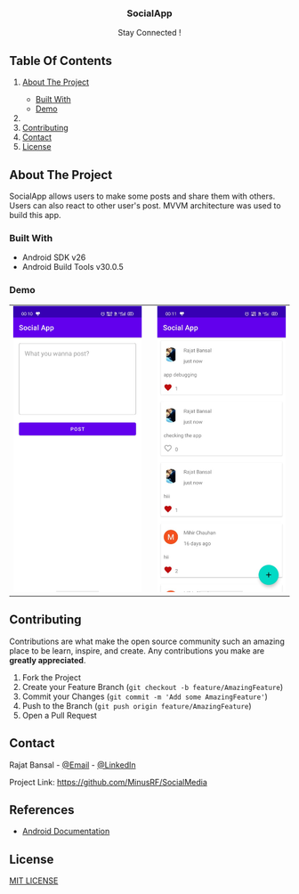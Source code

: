   <h3 align="center">SocialApp</h3>

  <p align="center">
    Stay Connected !
    <br />
  </p>
</p>




<!-- TABLE OF CONTENTS -->
Table Of Contents
-----------------

<show open="open">
<ol>
    <li>
      
<a href="#about-the-project">About The Project</a>
<ul>
        <li>
<a href="#built-with">Built With</a>
</li>
        <li>
<a href="#demo">Demo</a>
</li>
      </ul>
    </li>
    <li>

</li>
    <li>
<a href="#contributing">Contributing</a>
</li> 
    <li>
<a href="#contact">Contact</a>
</li>
     <li>
<a href="#license">License</a>
</li>
  </ol>
</details>

<!-- ABOUT THE PROJECT -->
About The Project
-----------------

SocialApp allows users to make some posts and share them with others. Users can also react to other user's post. MVVM architecture was used to build this app. 

### Built With

-   Android SDK v26
-   Android Build Tools v30.0.5

### Demo
 
 <table>
  <tr>
    <td valign="middle"><img src="https://github.com/MinusRF/SocialMedia/blob/main/Screenshot-01.jpeg" alt="Screenshot01" width="250"></td>
    <td valign="top" > </td>
    <td valign="middle"><img src="https://github.com/MinusRF/SocialMedia/blob/main/Screenshot-02.jpeg" alt="Screenshot02" width="250"></td>
  </tr>
 </table>



<!-- CONTRIBUTING -->
Contributing
------------

Contributions are what make the open source community such an amazing
place to be learn, inspire, and create. Any contributions you make are
**greatly appreciated**.

1.  Fork the Project
2.  Create your Feature Branch
    (`git checkout -b feature/AmazingFeature`)
3.  Commit your Changes (`git commit -m 'Add some AmazingFeature'`)
4.  Push to the Branch (`git push origin feature/AmazingFeature`)
5.  Open a Pull Request

<!-- CONTACT -->
Contact
-------

Rajat Bansal - [@Email](rajatbansal16111998@gamil.com) -
[@LinkedIn](https://www.linkedin.com/in/rajat-bansal-829535170)

Project Link: <https://github.com/MinusRF/SocialMedia>

References
----------

-   [Android Documentation](https://developer.android.com/docs)


License
-------

[MIT LICENSE](LICENSE)
